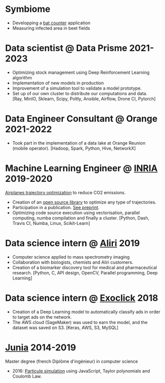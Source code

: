# Symbiome

* Developping a [bat counter](https://youtu.be/Rm1eJ3VMXbo) application
* Measuring infected area in beet fields

# Data scientist @ Data Prisme 2021-2023

* Optimizing stock management using Deep Reinforcement Learning algorithm
* Implementation of new models in production
* Improvement of a simulation tool to validate a  model prototype. 
* Set up of our own cluster to distribute our computations and data.  
[Ray, MinIO, Sklearn, Scipy, Poltly, Ansible, Airflow, Drone CI, Pytorch]

# Data Engineer Consultant @ Orange 2021-2022 
* Took part in the implementation of a data lake at Orange Reunion (mobile operator). 
[Hadoop, Spark, Python, Hive, NetworkX]

# Machine Learning Engineer @ [INRIA](https://www.inria.fr/en) 2019-2020

[Airplanes trajectory optimization](https://www.inria.fr/fr/perf-ai-reduire-limpact-environnemental-du-trafic-aerien) to reduce CO2 emissions.
* Creation of an [open source library](https://pyrotor.readthedocs.io/en/latest/) to optimize any type of trajectories.
* Participation in a publication. [See preprint](https://arxiv.org/abs/2011.11820).
* Optimizing code source execution using vectorisation, parallel computing, numba compilation and finally a cluster.
[Python, Dash, Travis CI, Numba, Linux, Scikit-Learn]

# Data science intern @ [Aliri](https://aliribio.com) 2019
* Computer science applied to mass spectrometry imaging
* Collaboration with biologists, chemists and Aliri customers. 
* Creation of a biomarker discovery tool for medical and pharmaceutical research.
[Python, C, API design, OpenCV, Parallel programming, Deep Learning]

# Data science intern @ [Exoclick](https://exoclick.com) 2018
* Creation of a Deep Learning model to automatically classify ads in order to target ads on the network. 
* The AWS cloud (SageMaker) was used to earn the model, and the dataset was saved on S3.
[Keras, AWS, S3, MySQL]

# [Junia](https://www.junia.com/en/) 2014-2019

Master degree (french Diplôme d'ingénieur) in computer science

* 2016: [Particule simulation](/particules.html) using JavaScript, Taylor polynomials and Coulomb Law.